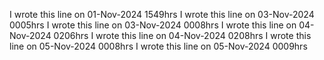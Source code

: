 
I wrote this line on 01-Nov-2024 1549hrs
I wrote this line on 03-Nov-2024 0005hrs
I wrote this line on 03-Nov-2024 0008hrs
I wrote this line on 04-Nov-2024 0206hrs
I wrote this line on 04-Nov-2024 0208hrs
I wrote this line on 05-Nov-2024 0008hrs
I wrote this line on 05-Nov-2024 0009hrs
